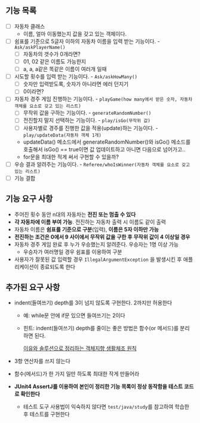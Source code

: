 ## 기능 목록
- [ ] 자동차 클래스
    - 이름, 얼마 이동했는지 값을 갖고 있는 객체이다.
- [ ]  쉼표를 기준으로 5글자 이하의 자동차 이름을 입력 받는 기능이다. -  `Ask/askPlayerName()`
    - [ ] 자동차의 갯수가 0개라면?
    - [ ] 01, 02 같은 이름도 가능한지
    - [ ] a, a, a같은 똑같은 이름이 여러개 일때
- [ ]  시도할 횟수를 입력 받는 기능이다. - `Ask/askHowMany()`
    - [ ] 숫자만 입력받도록, 숫자가 아니라면 에러 던지기
    - [ ] 0이라면?
- [ ]  자동차 경주 게임 진행하는 기능이다. - `playGame(how many에서 받은 숫자, 자동차 객체를 요소로 갖고 있는 리스트)`
    - [ ]  무작위 값을 구하는 기능이다. - `generateRandomNumber()`
    - [ ]  전진할지 말지 선택하는 기능이다. - `play/isGo(무작위 값)`
    - [ ]  사용자별로 경주를 진행한 값을 적용(update)하는 기능이다. - `play/updateData(자동차 객체 1개)`
    - updateData() 메소드에서 generateRandomNumber()와 isGo() 메소드를 호출해서 isGo() == true이면 값 업데이트하고 아니면 다음으로 넘어가고..
    - for문을 최대한 적게 써서 구현할 수 있을까?
- [ ]  우승 결과 알려주는 기능이다. - `Referee/whoIsWinner(자동차 객체를 요소로 갖고 있는 리스트)`
- [ ] 기능 결합

## 기능 요구 사항

- 주어진 횟수 동안 n대의 자동차는 **전진 또는 멈출 수 있다**
- **각 자동차에 이름 부여 가능**. 전진하는 자동차 출력 시 이름도 같이 출력
- 자동차 이름은 **쉼표를 기준으로 구분**(입력), **이름은 5자 이하만 가능**
- **전진하는 조건은 0에서 9 사이에서 무작위 값을 구한 후 무작위 값이 4 이상일 경우**
- 자동차 경주 게임 완료 후 누가 우승했는지 알려준다. 우승자는 1명 이상 가능
    - 우승자가 여러명일 경우 쉼표를 이용하여 구분
- 사용자가 잘못된 값 입력할 경우 `IllegalArgumentException` 을 발생시킨 후 애플리케이션이 종료되도록 한다

## 추가된 요구 사항

- indent(들여쓰기) depth를 3이 넘지 않도록 구현한다. 2까지만 허용한다
    - 예: while문 안에 if문 있으면 들여쓰기는 2이다
    - 힌트: indent(들여쓰기) depth를 줄이는 좋은 방법은 함수(or 메서드)를 분리하면 된다.

      [이유와 솔루션으로 정리하는 객체지향 생활체조 원칙](https://hudi.blog/thoughtworks-anthology-object-calisthenics/)

- 3항 연산자를 쓰지 않는다
- 함수(메서드)가 한 가지 일만 하도록 최대한 작게 만들어라
- **JUnit4 AssertJ를 이용하여 본인이 정리한 기능 목록이 정상 동작함을 테스트 코드로 확인한다**
    - 테스트 도구 사용법이 익숙하지 않다면 `test/java/study`를 참고하여 학습한 후 테스트를 구현한다